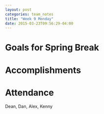 ```yaml
---
layout: post
categories: team_notes
title: "Week 9 Monday"
date: 2015-03-23T09:56:29-04:00
---
```


# Goals for Spring Break

# Accomplishments



# Attendance

Dean, Dan, Alex, Kenny
